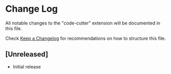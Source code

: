 # Change Log

All notable changes to the "code-cutter" extension will be documented in this file.

Check [Keep a Changelog](http://keepachangelog.com/) for recommendations on how to structure this file.

## [Unreleased]

- Initial release
